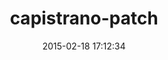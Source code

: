 ---
layout: post
title:  "capistrano-patch"
repo:   "railsware/capistrano-patch"
date:   2015-02-18 17:12:34
gemurl: https://github.com/railsware/capistrano-patch
---